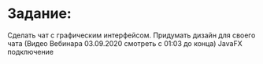 # Задание: 

Сделать чат с графическим интерфейсом.
Придумать дизайн для своего чата
(Видео Вебинара 03.09.2020 смотреть с 01:03 до конца)
JavaFX
подключение
